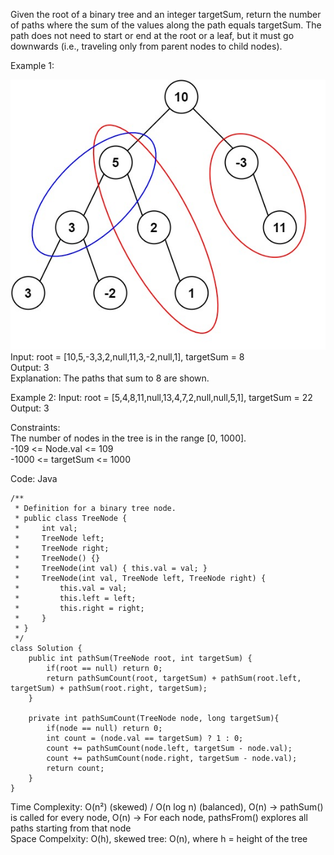 Given the root of a binary tree and an integer targetSum, return the number of paths where the sum of the values along the path equals targetSum.
The path does not need to start or end at the root or a leaf, but it must go downwards (i.e., traveling only from parent nodes to child nodes).

Example 1:  
  
![path sum](Images/pathsum3.jpg)  
Input: root = [10,5,-3,3,2,null,11,3,-2,null,1], targetSum = 8  
Output: 3  
Explanation: The paths that sum to 8 are shown.  
  
Example 2:
Input: root = [5,4,8,11,null,13,4,7,2,null,null,5,1], targetSum = 22  
Output: 3  
  
Constraints:  
The number of nodes in the tree is in the range [0, 1000].  
-109 <= Node.val <= 109  
-1000 <= targetSum <= 1000  
  
Code: Java  
  
```
/**
 * Definition for a binary tree node.
 * public class TreeNode {
 *     int val;
 *     TreeNode left;
 *     TreeNode right;
 *     TreeNode() {}
 *     TreeNode(int val) { this.val = val; }
 *     TreeNode(int val, TreeNode left, TreeNode right) {
 *         this.val = val;
 *         this.left = left;
 *         this.right = right;
 *     }
 * }
 */
class Solution {
    public int pathSum(TreeNode root, int targetSum) {
        if(root == null) return 0;
        return pathSumCount(root, targetSum) + pathSum(root.left, targetSum) + pathSum(root.right, targetSum);
    }

    private int pathSumCount(TreeNode node, long targetSum){
        if(node == null) return 0;
        int count = (node.val == targetSum) ? 1 : 0;
        count += pathSumCount(node.left, targetSum - node.val);
        count += pathSumCount(node.right, targetSum - node.val);
        return count;
    }
}
```

Time Complexity: O(n²) (skewed) / O(n log n) (balanced), O(n) -> pathSum() is called for every node, O(n) -> For each node, pathsFrom() explores all paths starting from that node  
Space Compelxity: O(h), skewed tree: O(n), where h = height of the tree
